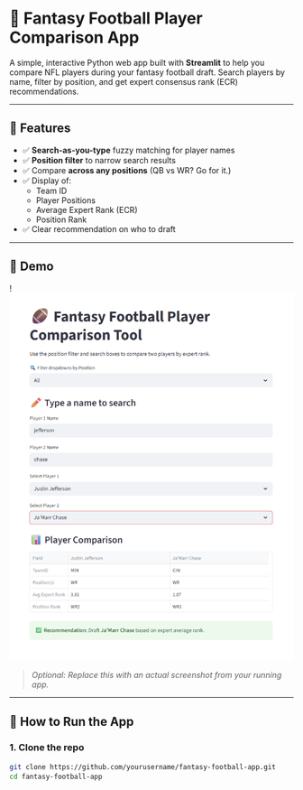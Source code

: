 # 🏈 Fantasy Football Player Comparison App

A simple, interactive Python web app built with **Streamlit** to help you compare NFL players during your fantasy football draft. Search players by name, filter by position, and get expert consensus rank (ECR) recommendations.

---

## 🔧 Features

- ✅ **Search-as-you-type** fuzzy matching for player names  
- ✅ **Position filter** to narrow search results  
- ✅ Compare **across any positions** (QB vs WR? Go for it.)  
- ✅ Display of:
  - Team ID
  - Player Positions
  - Average Expert Rank (ECR)
  - Position Rank  
- ✅ Clear recommendation on who to draft

---

## 📸 Demo

!![alt text](https://github.com/peytonlawson/fantasy_football_app/blob/main/src/fantasy%20football%20app.png "Logo Title Text 1")  
> *Optional: Replace this with an actual screenshot from your running app.*

---

## 🚀 How to Run the App

### 1. Clone the repo
```bash
git clone https://github.com/yourusername/fantasy-football-app.git
cd fantasy-football-app
